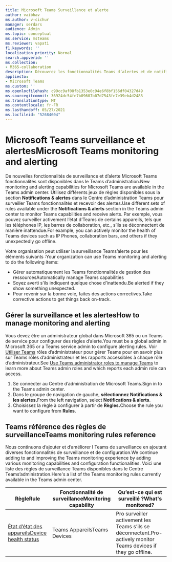 ```yaml
---
title: Microsoft Teams Surveillance et alerte
author: vaibhav
ms.author: v-cichur
manager: serdars
audience: Admin
ms.topic: conceptual
ms.service: msteams
ms.reviewer: vapati
f1.keywords: ''
localization_priority: Normal
search.appverid: ''
ms.collection:
- M365-collaboration
description: Découvrez les fonctionnalités Teams d’alertes et de notifications disponibles dans le Microsoft Teams d’administration.
appliesto:
- Microsoft Teams
ms.custom: ''
ms.openlocfilehash: c99cc9af08fb1353e0c94e6f8bf156df04327d49
ms.sourcegitcommit: 36924dc54fe7b09607b07d7543fe7e39eb4d2483
ms.translationtype: MT
ms.contentlocale: fr-FR
ms.lasthandoff: 05/27/2021
ms.locfileid: "52684604"
---
```

# <a name="microsoft-teams-monitoring-and-alerting"></a><span data-ttu-id="b32e9-103">Microsoft Teams surveillance et alertes</span><span class="sxs-lookup"><span data-stu-id="b32e9-103">Microsoft Teams monitoring and alerting</span></span>

<span data-ttu-id="b32e9-104">De nouvelles fonctionnalités de surveillance et d’alerte Microsoft Teams fonctionnalités sont disponibles dans le Teams d’administration.</span><span class="sxs-lookup"><span data-stu-id="b32e9-104">New monitoring and alerting capabilities for Microsoft Teams are available in the Teams admin center.</span></span> <span data-ttu-id="b32e9-105">Utilisez différents jeux de règles disponibles sous la section **Notifications & alertes** dans le Centre d’administration Teams pour surveiller Teams fonctionnalités et recevoir des alertes.</span><span class="sxs-lookup"><span data-stu-id="b32e9-105">Use different sets of rules available under the **Notifications & alerts** section in the Teams admin center to monitor Teams capabilities and receive alerts.</span></span> <span data-ttu-id="b32e9-106">Par exemple, vous pouvez surveiller activement l’état d’Teams de certains appareils, tels que les téléphones IP, les barres de collaboration, etc., s’ils se déconnectent de manière inattendue.</span><span class="sxs-lookup"><span data-stu-id="b32e9-106">For example, you can actively monitor the health of Teams devices such as IP Phones, collaboration bars, and others if they unexpectedly go offline.</span></span>  

<span data-ttu-id="b32e9-107">Votre organisation peut utiliser la surveillance Teams’alerte pour les éléments suivants :</span><span class="sxs-lookup"><span data-stu-id="b32e9-107">Your organization can use Teams monitoring and alerting to do the following items:</span></span>

- <span data-ttu-id="b32e9-108">Gérer automatiquement les Teams fonctionnalités de gestion des ressources</span><span class="sxs-lookup"><span data-stu-id="b32e9-108">Automatically manage Teams capabilities</span></span>
- <span data-ttu-id="b32e9-109">Soyez averti s’ils indiquent quelque chose d’inattendu.</span><span class="sxs-lookup"><span data-stu-id="b32e9-109">Be alerted if they show something unexpected.</span></span>
- <span data-ttu-id="b32e9-110">Pour revenir sur la bonne voie, faites des actions correctives.</span><span class="sxs-lookup"><span data-stu-id="b32e9-110">Take corrective actions to get things back on-track.</span></span>

## <a name="how-to-manage-monitoring-and-alerting"></a><span data-ttu-id="b32e9-111">Gérer la surveillance et les alertes</span><span class="sxs-lookup"><span data-stu-id="b32e9-111">How to manage monitoring and alerting</span></span>

 <span data-ttu-id="b32e9-112">Vous devez être un administrateur global dans Microsoft 365 ou un Teams de service pour configurer des règles d’alerte.</span><span class="sxs-lookup"><span data-stu-id="b32e9-112">You must be a global admin in Microsoft 365 or a Teams service admin to configure alerting rules.</span></span> <span data-ttu-id="b32e9-113">Voir [Utiliser Teams](../using-admin-roles.md) rôles d’administrateur pour gérer Teams pour en savoir plus sur Teams rôles d’administrateur et les rapports accessibles à chaque rôle d’administrateur.</span><span class="sxs-lookup"><span data-stu-id="b32e9-113">See [Use Teams administrator roles to manage Teams](../using-admin-roles.md) to learn more about Teams admin roles and which reports each admin role can access.</span></span>

1. <span data-ttu-id="b32e9-114">Se connecter au Centre d’administration de Microsoft Teams.</span><span class="sxs-lookup"><span data-stu-id="b32e9-114">Sign in to the Teams admin center.</span></span>
2. <span data-ttu-id="b32e9-115">Dans le groupe de navigation de gauche, **sélectionnez Notifications & les alertes.**</span><span class="sxs-lookup"><span data-stu-id="b32e9-115">From the left navigation, select **Notifications & alerts**.</span></span>
3. <span data-ttu-id="b32e9-116">Choisissez la règle à configurer à partir de **Règles.**</span><span class="sxs-lookup"><span data-stu-id="b32e9-116">Choose the rule you want to configure from **Rules**.</span></span>

## <a name="teams-monitoring-rules-reference"></a><span data-ttu-id="b32e9-117">Teams référence des règles de surveillance</span><span class="sxs-lookup"><span data-stu-id="b32e9-117">Teams monitoring rules reference</span></span>

<span data-ttu-id="b32e9-118">Nous continuons d’ajouter et d’améliorer l Teams de surveillance en ajoutant diverses fonctionnalités de surveillance et de configuration.</span><span class="sxs-lookup"><span data-stu-id="b32e9-118">We continue adding to and improving the Teams monitoring experience by adding various monitoring capabilities and configuration functionalities.</span></span> <span data-ttu-id="b32e9-119">Voici une liste des règles de surveillance Teams disponibles dans le Centre Teams’administration.</span><span class="sxs-lookup"><span data-stu-id="b32e9-119">Here's a list of the Teams monitoring rules currently available in the Teams admin center.</span></span>


|<span data-ttu-id="b32e9-120">Règle</span><span class="sxs-lookup"><span data-stu-id="b32e9-120">Rule</span></span>  |<span data-ttu-id="b32e9-121">Fonctionnalité de surveillance</span><span class="sxs-lookup"><span data-stu-id="b32e9-121">Monitoring capability</span></span>|<span data-ttu-id="b32e9-122">Qu’est-ce qui est surveillé ?</span><span class="sxs-lookup"><span data-stu-id="b32e9-122">What's monitored?</span></span> |
|---------|---------|---------|
|[<span data-ttu-id="b32e9-123">État d’état des appareils</span><span class="sxs-lookup"><span data-stu-id="b32e9-123">Device health status</span></span>](device-health-status.md)  |<span data-ttu-id="b32e9-124">Teams Appareils</span><span class="sxs-lookup"><span data-stu-id="b32e9-124">Teams Devices</span></span> | <span data-ttu-id="b32e9-125">Pro surveiller activement les Teams s’ils se déconnectent.</span><span class="sxs-lookup"><span data-stu-id="b32e9-125">Pro-actively monitor Teams devices if they go offline.</span></span>|